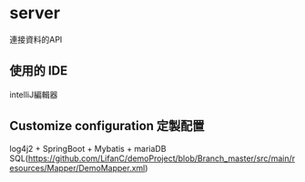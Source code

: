 # server

連接資料的API

## 使用的 IDE

intelliJ編輯器

## Customize configuration 定製配置

log4j2 + SpringBoot + Mybatis + mariaDB
<br>
SQL(https://github.com/LifanC/demoProject/blob/Branch_master/src/main/resources/Mapper/DemoMapper.xml)